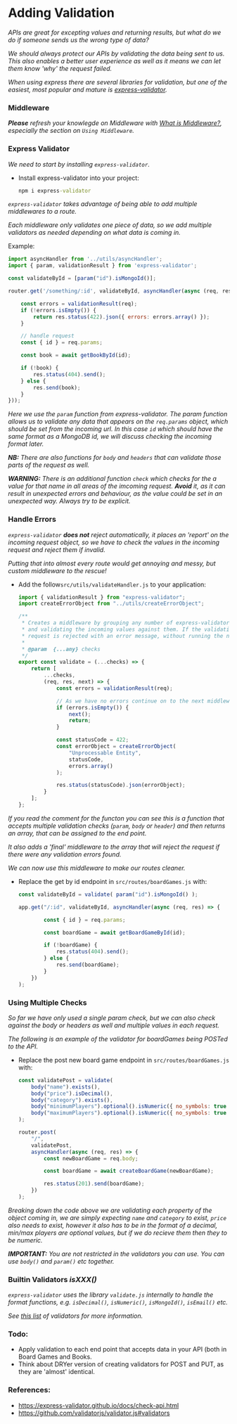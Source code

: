 # Adding Validation

*APIs are great for excepting values and returning results, but what do we do if someone sends us the wrong type of data?*

*We should always protect our APIs by validating the data being sent to us. This also enables a better user experience as well as it means we can let them know 'why' the request failed.*

*When using express there are several libraries for validation, but one of the easiest, most popular and mature is [express-validator](https://express-validator.github.io/docs/).*

### Middleware

***Please** refresh your knowlegde on Middleware with [What is Middleware?](./what-is-middleware.md), especially the section on `Using Middleware`.*

### Express Validator

*We need to start by installing `express-validator`.*

- Install express-validator into your project:
  ```cmd
  npm i express-validator
  ```

*`express-validator` takes advantage of being able to add multiple middlewares to a route.*

*Each middleware only validates one piece of data, so we add multiple validators as needed depending on what data is coming in.*

Example:
```js
import asyncHandler from '../utils/asyncHandler';
import { param, validationResult } from 'express-validator';

const validateById = [param("id").isMongoId()];

router.get('/something/:id', validateById, asyncHandler(async (req, res) => {

	const errors = validationResult(req);
	if (!errors.isEmpty()) {
		return res.status(422).json({ errors: errors.array() });
	}

    // handle request
	const { id } = req.params;

    const book = await getBookById(id);

    if (!book) {
        res.status(404).send();
    } else {
        res.send(book);
    }
}));
```

*Here we use the `param` function from express-validator. The param function allows us to validate any data that appears on the `req.params` object, which should be set from the incoming url. In this case `id` which should have the same format as a MongoDB id, we will discuss checking the incoming format later.*

***NB:** There are also functions for `body` and `headers` that can validate those parts of the request as well.*

***WARNING:** There is an additional function `check` which checks for the a value for that name in all areas of the imcoming request. **Avoid** it, as it can result in unexpected errors and behaviour, as the value could be set in an unexpected way. Always try to be explicit.*

### Handle Errors

*`express-validator` **does not** reject automatically, it places an 'report' on the incoming request object, so we have to check the values in the incoming request and reject them if invalid.*

*Putting that into almost every route would get annoying and messy, but custom middleware to the rescue!*

- Add the follow`src/utils/validateHandler.js` to your application:
  ```js
  import { validationResult } from "express-validator";
  import createErrorObject from "../utils/createErrorObject";

  /**
   * Creates a middleware by grouping any number of express-validator checks (param, body,etc)
   * and validating the incoming values against them. If the validation of the checks fail the
   * request is rejected with an error message, without running the next middleware/ handler.
   *
   * @param  {...any} checks
   */
  export const validate = (...checks) => {
      return [
          ...checks,
          (req, res, next) => {
              const errors = validationResult(req);

              // As we have no errors continue on to the next middleware or route   handler
              if (errors.isEmpty()) {
                  next();
                  return;
              }

              const statusCode = 422;
              const errorObject = createErrorObject(
                  "Unprocessable Entity",
                  statusCode,
                  errors.array()
              );

              res.status(statusCode).json(errorObject);
          }
      ];
  };
  ```

*If you read the comment for the functon you can see this is a function that accepts multiple validation checks (`param`, `body` or `header`) and then returns an array, that can be assigned to the end point.*

*It also adds a 'final' middleware to the array that will reject the request if there were any validation errors found.*

*We can now use this middleware to make our routes cleaner.*

- Replace the get by id endpoint in `src/routes/boardGames.js` with:
  ```js
  const validateById = validate( param("id").isMongoId() );

  app.get("/:id", validateById, asyncHandler(async (req, res) => {

          const { id } = req.params;

          const boardGame = await getBoardGameById(id);

          if (!boardGame) {
              res.status(404).send();
          } else {
              res.send(boardGame);
          }
      })
  );
  ```

### Using Multiple Checks

*So far we have only used a single param check, but we can also check against the body or headers as well and multiple values in each request.*

*The following is an example of the validator for boardGames being POSTed to the API.*

- Replace the post new board game endpoint in `src/routes/boardGames.js` with:
  ```js
  const validatePost = validate(
      body("name").exists(),
      body("price").isDecimal(),
      body("category").exists(),
      body("minimumPlayers").optional().isNumeric({ no_symbols: true }),
      body("maximumPlayers").optional().isNumeric({ no_symbols: true })
  );

  router.post(
      "/",
      validatePost,
      asyncHandler(async (req, res) => {
          const newBoardGame = req.body;

          const boardGame = await createBoardGame(newBoardGame);

          res.status(201).send(boardGame);
      })
  );
  ```

*Breaking down the code above we are validating each property of the object coming in, we are simply expecting `name` and `category` to exist, `price` also needs to exist, however it also has to be in the format of a decimal, min/max players are optional values, but if we do recieve them then they to be numeric.*

***IMPORTANT:** You are not restricted in the validators you can use. You can use `body()` and `param()` etc together.*

### Builtin Validators *isXXX()*

*`express-validator` uses the library `validate.js` internally to handle the format functions, e.g. `isDecimal()`, `isNumeric()`, `isMongoId()`, `isEmail()` etc.*

*See [this list](https://github.com/validatorjs/validator.js#validators) of validators for more information.*

### Todo:

- Apply validation to each end point that accepts data in your API (both in Board Games and Books.
- Think about DRYer version of creating validators for POST and PUT, as they are 'almost' identical.

### References:

- https://express-validator.github.io/docs/check-api.html
- https://github.com/validatorjs/validator.js#validators